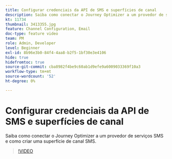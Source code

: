 ```yaml
---
title: Configurar credenciais da API de SMS e superfícies de canal
description: Saiba como conectar o Journey Optimizer a um provedor de serviços SMS e como criar uma superfície de canal SMS.
kt: 11734
thumbnail: 3413355.jpg
feature: Channel Configuration, Email
doc-type: feature video
team: PM
role: Admin, Developer
level: Beginner
exl-id: 8b96e3b0-84f4-4aa8-b2f5-1bf30e3e4106
hide: true
hidefromtoc: true
source-git-commit: cba8982f4be9c60ab1d9efe9a6009033369f10a3
workflow-type: tm+mt
source-wordcount: '52'
ht-degree: 0%

---
```


# Configurar credenciais da API de SMS e superfícies de canal

Saiba como conectar o Journey Optimizer a um provedor de serviços SMS e como criar uma superfície de canal SMS.

>[!VIDEO](https://video.tv.adobe.com/v/3413355?quality=12)
